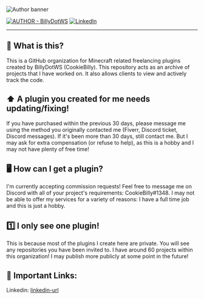 ![Author banner](https://i.imgur.com/2Pqnm9N.png)

[![AUTHOR - BillyDotWS](https://img.shields.io/static/v1?label=AUTHOR&message=BillyDotWS&color=2ea44f&style=for-the-badge&logo=discord+)](https://billy.ws) [![LinkedIn][linkedin-shield]][linkedin-url]

[linkedin-shield]: https://img.shields.io/badge/-LinkedIn-black.svg?style=for-the-badge&logo=linkedin&colorB=555

[linkedin-url]: https://www.linkedin.com/in/billy-robinson-a6486714a/

---

## 🤔 What is this?
This is a GitHub organization for Minecraft related freelancing plugins created by BillyDotWS (CookieBilly). This repository acts as an archive of projects that I have worked on. It also allows clients to view and actively track the code.

## ⬆️ A plugin you created for me needs updating/fixing!
If you have purchased within the previous 30 days, please message me using the method you originally contacted me (Fiverr, Discord ticket, Discord messages). If it's been more than 30 days, still contact me. But I may ask for extra compensation (or refuse to help), as this is a hobby and I may not have plenty of free time!

## 🖥️ How can I get a plugin?
I'm currently accepting commission requests! Feel free to message me on Discord with all of your project's requirements: CookieBilly#1348. I may not be able to offer my services for a variety of reasons: I have a full time job and this is just a hobby.

## 1️⃣ I only see one plugin!
This is because most of the plugins I create here are private. You will see any repositories you have been invited to. I have around 60 projects within this organization! I may publish more publicly at some point in the future!

## 🔗 Important Links:
Linkedin: [linkedin-url]